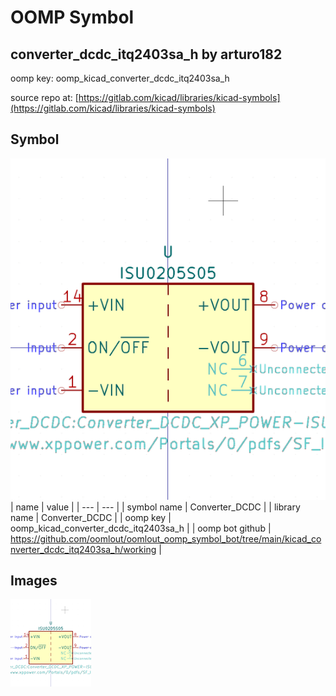 # OOMP Symbol  
## converter_dcdc_itq2403sa_h  by arturo182  
  
oomp key: oomp_kicad_converter_dcdc_itq2403sa_h  
  
source repo at: [https://gitlab.com/kicad/libraries/kicad-symbols](https://gitlab.com/kicad/libraries/kicad-symbols)  
## Symbol  
  
[![working.png](working_600.png)](working.png)  
| name | value | 
| --- | --- | 
| symbol name | Converter_DCDC | 
| library name | Converter_DCDC | 
| oomp key | oomp_kicad_converter_dcdc_itq2403sa_h | 
| oomp bot github | https://github.com/oomlout/oomlout_oomp_symbol_bot/tree/main/kicad_converter_dcdc_itq2403sa_h/working | 
## Images  
  
[![working.png](working_140.png)](working.png)  

